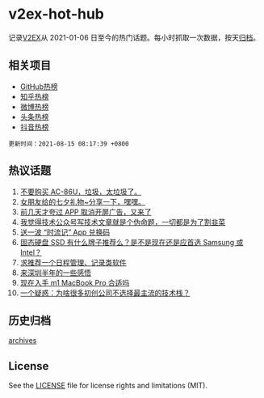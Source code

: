 # v2ex-hot-hub

 记录[V2EX](https://www.v2ex.com/)从 2021-01-06 日至今的热门话题。每小时抓取一次数据，按天[归档](archives)。
 
 ## 相关项目

- [GitHub热榜](https://github.com/snaildev/github-hot-hub)
- [知乎热榜](https://github.com/snaildev/zhihu-hot-hub)
- [微博热榜](https://github.com/snaildev/weibo-hot-hub)
- [头条热榜](https://github.com/snaildev/toutiao-hot-hub)
- [抖音热榜](https://github.com/snaildev/douyin-hot-hub)


 `更新时间：2021-08-15 08:17:39 +0800`

## 热议话题

1. [不要购买 AC-86U，垃圾，太垃圾了。](https://www.v2ex.com/t/795716)
1. [女朋友给的七夕礼物~分享一下，嘿嘿。](https://www.v2ex.com/t/795722)
1. [前几天才夸过 APP 取消开屏广告，又来了](https://www.v2ex.com/t/795719)
1. [我觉得技术公众号写技术文章就是个伪命题，一切都是为了割韭菜](https://www.v2ex.com/t/795733)
1. [送一波 “时流记” App 兑换码](https://www.v2ex.com/t/795711)
1. [固态硬盘 SSD 有什么牌子推荐么？是不是现在还是应首选 Samsung 或 Intel？](https://www.v2ex.com/t/795755)
1. [求推荐一个日程管理、记录类软件](https://www.v2ex.com/t/795754)
1. [来深圳半年的一些感悟](https://www.v2ex.com/t/795792)
1. [现在入手 m1 MacBook Pro 合适吗](https://www.v2ex.com/t/795760)
1. [一个疑惑：为啥很多初创公司不选择最主流的技术栈？](https://www.v2ex.com/t/795817)

## 历史归档

[archives](archives)

## License

See the [LICENSE](LICENSE) file for license rights and limitations (MIT).
